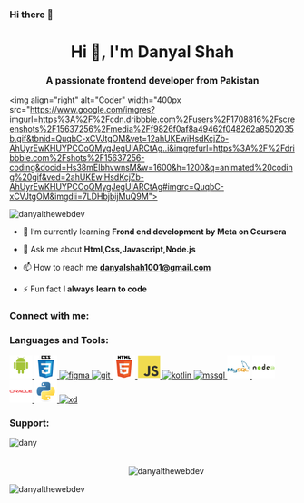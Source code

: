 ### Hi there 👋

<h1 align="center">Hi 👋, I'm Danyal Shah</h1>
<h3 align="center">A passionate frontend developer from Pakistan</h3>

<img align="right" alt="Coder" width="400px src="https://www.google.com/imgres?imgurl=https%3A%2F%2Fcdn.dribbble.com%2Fusers%2F1708816%2Fscreenshots%2F15637256%2Fmedia%2Ff9826f0af8a49462f048262a8502035b.gif&tbnid=QuqbC-xCVJtgOM&vet=12ahUKEwiHsdKcjZb-AhUyrEwKHUYPCOoQMygJegUIARCtAg..i&imgrefurl=https%3A%2F%2Fdribbble.com%2Fshots%2F15637256-coding&docid=Hs38mEIbhvwnsM&w=1600&h=1200&q=animated%20coding%20gif&ved=2ahUKEwiHsdKcjZb-AhUyrEwKHUYPCOoQMygJegUIARCtAg#imgrc=QuqbC-xCVJtgOM&imgdii=7LDHbjbijMuQ9M">
<p align="left"> <img src="https://komarev.com/ghpvc/?username=danyalthewebdev&label=Profile%20views&color=0e75b6&style=flat" alt="danyalthewebdev" /> 
</p>

- 🌱 I’m currently learning **Frond end development by Meta on Coursera**

- 💬 Ask me about **Html,Css,Javascript,Node.js**

- 📫 How to reach me **danyalshah1001@gmail.com**

- ⚡ Fun fact **I always learn to code**

<h3 align="left">Connect with me:</h3>
<p align="left">
</p>

<h3 align="left">Languages and Tools:</h3>
<p align="left"> <a href="https://developer.android.com" target="_blank" rel="noreferrer"> <img src="https://raw.githubusercontent.com/devicons/devicon/master/icons/android/android-original-wordmark.svg" alt="android" width="40" height="40"/> </a> <a href="https://www.w3schools.com/css/" target="_blank" rel="noreferrer"> <img src="https://raw.githubusercontent.com/devicons/devicon/master/icons/css3/css3-original-wordmark.svg" alt="css3" width="40" height="40"/> </a> <a href="https://www.figma.com/" target="_blank" rel="noreferrer"> <img src="https://www.vectorlogo.zone/logos/figma/figma-icon.svg" alt="figma" width="40" height="40"/> </a> <a href="https://git-scm.com/" target="_blank" rel="noreferrer"> <img src="https://www.vectorlogo.zone/logos/git-scm/git-scm-icon.svg" alt="git" width="40" height="40"/> </a> <a href="https://www.w3.org/html/" target="_blank" rel="noreferrer"> <img src="https://raw.githubusercontent.com/devicons/devicon/master/icons/html5/html5-original-wordmark.svg" alt="html5" width="40" height="40"/> </a> <a href="https://developer.mozilla.org/en-US/docs/Web/JavaScript" target="_blank" rel="noreferrer"> <img src="https://raw.githubusercontent.com/devicons/devicon/master/icons/javascript/javascript-original.svg" alt="javascript" width="40" height="40"/> </a> <a href="https://kotlinlang.org" target="_blank" rel="noreferrer"> <img src="https://www.vectorlogo.zone/logos/kotlinlang/kotlinlang-icon.svg" alt="kotlin" width="40" height="40"/> </a> <a href="https://www.microsoft.com/en-us/sql-server" target="_blank" rel="noreferrer"> <img src="https://www.svgrepo.com/show/303229/microsoft-sql-server-logo.svg" alt="mssql" width="40" height="40"/> </a> <a href="https://www.mysql.com/" target="_blank" rel="noreferrer"> <img src="https://raw.githubusercontent.com/devicons/devicon/master/icons/mysql/mysql-original-wordmark.svg" alt="mysql" width="40" height="40"/> </a> <a href="https://nodejs.org" target="_blank" rel="noreferrer"> <img src="https://raw.githubusercontent.com/devicons/devicon/master/icons/nodejs/nodejs-original-wordmark.svg" alt="nodejs" width="40" height="40"/> </a> <a href="https://www.oracle.com/" target="_blank" rel="noreferrer"> <img src="https://raw.githubusercontent.com/devicons/devicon/master/icons/oracle/oracle-original.svg" alt="oracle" width="40" height="40"/> </a> <a href="https://www.python.org" target="_blank" rel="noreferrer"> <img src="https://raw.githubusercontent.com/devicons/devicon/master/icons/python/python-original.svg" alt="python" width="40" height="40"/> </a> <a href="https://www.adobe.com/products/xd.html" target="_blank" rel="noreferrer"> <img src="https://cdn.worldvectorlogo.com/logos/adobe-xd.svg" alt="xd" width="40" height="40"/> </a> </p>

<h3 align="left">Support:</h3>
<p><a href="https://www.buymeacoffee.com/dany"> <img align="left" src="https://cdn.buymeacoffee.com/buttons/v2/default-yellow.png" height="50" width="210" alt="dany" /></a></p><br><br>

<p><img align="center" src="https://github-readme-stats.vercel.app/api/top-langs?username=danyalthewebdev&show_icons=true&locale=en&layout=compact" alt="danyalthewebdev" /></p>

<p><img align="center" src="https://github-readme-streak-stats.herokuapp.com/?user=danyalthewebdev&" alt="danyalthewebdev" /></p>
